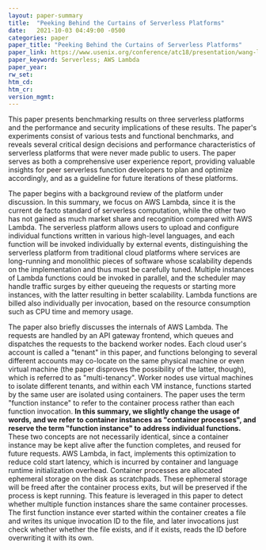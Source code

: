 ```yaml
---
layout: paper-summary
title:  "Peeking Behind the Curtains of Serverless Platforms"
date:   2021-10-03 04:49:00 -0500
categories: paper
paper_title: "Peeking Behind the Curtains of Serverless Platforms"
paper_link: https://www.usenix.org/conference/atc18/presentation/wang-liang
paper_keyword: Serverless; AWS Lambda
paper_year: 
rw_set:
htm_cd:
htm_cr:
version_mgmt:
---
```


This paper presents benchmarking results on three serverless platforms and the performance and security implications
of these results. The paper's experiments consist of various tests and functional benchmarks, and reveals 
several critical design decisions and performance characteristics of serverless platforms that were never made public 
to users. The paper serves as both a comprehensive user experience report, providing valuable insights for peer 
serverless function developers to plan and optimize accordingly, and as a guideline for future iterations of these
platforms.

The paper begins with a background review of the platform under discussion. In this summary, we focus on AWS Lambda,
since it is the current de facto standard of serverless computation, while the other two has not gained as much market
share and recognition compared with AWS Lambda. 
The serverless platform allows users to upload and configure individual functions written in various high-level 
languages, and each function will be invoked individually by external events, distinguishing the serverless platform
from traditional cloud platforms where services are long-running and monolithic pieces of software whose scalability
depends on the implementation and thus must be carefully tuned.
Multiple instances of Lambda functions could be invoked in parallel, and the scheduler may handle traffic surges by
either queueing the requests or starting more instances, with the latter resulting in better scalability.
Lambda functions are billed also individually per invocation, based on the resource consumption such as CPU time and
memory usage.

The paper also briefly discusses the internals of AWS Lambda. The requests are handled by an API gateway frontend,
which queues and dispatches the requests to the backend worker nodes. 
Each cloud user's account is called a "tenant" in this paper, and functions belonging to several different accounts may 
co-locate on the same physical machine or even virtual machine (the paper disproves the possibility of the latter, 
though), which is referred to as "multi-tenancy".
Worker nodes use virtual machines to isolate different tenants, and within each VM instance, functions started by
the same user are isolated using containers. The paper uses the term "function instance" to refer to the container
process rather than each function invocation. **In this summary, we slightly change the usage of words, and we refer
to container instances as "container processes", and reserve the term "function instance" to address individual 
functions.** These two concepts are not necessarily identical, since a container instance may be kept alive after the 
function completes, and reused for future requests. AWS Lambda, in fact, implements this optimization to reduce cold
start latency, which is incurred by container and language runtime initialization overhead.
Container processes are allocated ephemeral storage on the disk as scratchpads. These ephemeral storage will be freed
after the container process exits, but will be preserved if the process is kept running.
This feature is leveraged in this paper to detect whether multiple function instances share the same container 
processes. The first function instance ever started within the container creates a file and writes its unique 
invocation ID to the file, and later invocations just check whether whether the file exists, and if it exists, reads 
the ID before overwriting it with its own.


